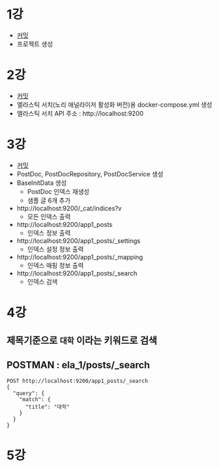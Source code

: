# 1강
- [커밋](https://github.com/jhs512/kp-2025-04-02/commit/75dacd5)
- 프로젝트 생성

# 2강
- [커밋](https://github.com/jhs512/kp-2025-04-02/commit/855f31a)
- 엘라스틱 서치(노리 애널라이저 활성화 버전)용 docker-compose.yml 생성
- 엘라스틱 서치 API 주소 : http://localhost:9200

# 3강
- [커밋](https://github.com/jhs512/kp-2025-04-02/commit/435d7cf)
- PostDoc, PostDocRepository, PostDocService 생성
- BaseInitData 생성
  - PostDoc 인덱스 재생성
  - 샘플 글 6개 추가
- http://localhost:9200/_cat/indices?v
  - 모든 인덱스 출력
- http://localhost:9200/app1_posts
  - 인덱스 정보 출력
- http://localhost:9200/app1_posts/_settings
  - 인덱스 설정 정보 출력
- http://localhost:9200/app1_posts/_mapping
  - 인덱스 매핑 정보 출력
- http://localhost:9200/app1_posts/_search
  - 인덱스 검색

# 4강

## 제목기준으로 `대학` 이라는 키워드로 검색

## POSTMAN : ela_1/posts/_search
```
POST http://localhost:9200/app1_posts/_search
{
  "query": {
    "match": {
      "title": "대학"
    }
  }
}
```

# 5강

## 